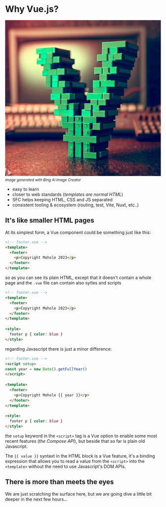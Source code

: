 # Why Vue.js?

![big lego v in front of a PC](../_images/poster.jpg)
<small>_image generated with Bing AI Image Creator_</small>

* easy to learn
* closer to web standards (*templates are normal HTML*)
* SFC helps keeping HTML, CSS and JS separated
* consistent tooling & ecosystem (routing, test, Vite, Nuxt, etc..)

## It's like smaller HTML pages
At its simplest form, a Vue component could be something just like this:

```html
<!-- footer.vue -->
<template>
  <footer>
    <p>Copyright Mohole 2023</p>
  </footer>
</template>
```

so as you can see its plain HTML, except that it doesn't contain a whole page and the `.vue` file can contain also sytles and scripts

```html
<!-- footer.vue -->
<template>
  <footer>
    <p>Copyright Mohole 2023</p>
  </footer>
</template>

<style>
  footer p { color: blue }
</style>
```

regarding Javascript there is just a minor difference:

```html
<!-- footer.vue -->
<script setup>
const year = new Date().getFullYear()
</script>

<template>
  <footer>
    <p>Copyright Mohole {{ year }}</p>
  </footer>
</template>

<style>
  footer p { color: blue }
</style>
```

the `setup` keyword in the `<script>` tag is a Vue option to enable some most recent features (*the Compose API*), but beside that so far is plain old Javascript.

The `{{ value }}` syntaxt in the HTML block is a Vue feature, it's a binding expression that allows you to read a value from the `<script>` into the `<template>` without the need to use Javascript's DOM APIs.

## There is more than meets the eyes
We are just scratching the surface here, but we are going dive a little bit deeper in the next few hours...